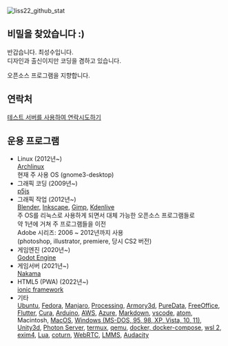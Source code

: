 ![liss22_github_stat](https://github-readme-stats.vercel.app/api?username=is2you2&hide=issues,contribs&show_icons=true&count_private=true&theme=tokyonight)

## 비밀을 찾았습니다 :)

반갑습니다. 최성수입니다.  
디자인과 출신이지만 코딩을 겸하고 있습니다.

오픈소스 프로그램을 지향합니다.

## 연락처
[테스트 서버를 사용하여 연락시도하기](https://is2you2.github.io/pjcone_pwa/?open_prv_channel=56879697-530d-48df-b5a4-6aac321e55e0,,)

## 운용 프로그램
- Linux (2012년~)  
[Archlinux](https://archlinux.org/)  
현재 주 사용 OS (gnome3-desktop)
- 그래픽 코딩 (2009년~)  
[p5js](https://p5js.org/)
- 그래픽 작업 (2012년~)  
[Blender](https://www.blender.org/),
[Inkscape](https://inkscape.org/),
[Gimp](https://www.gimp.org/),
[Kdenlive](https://kdenlive.org/)  
주 OS를 리눅스로 사용하게 되면서 대체 가능한 오픈소스 프로그램들로  
약 1년에 거쳐 주 프로그램들을 이전  
Adobe 시리즈: 2006 ~ 2012년까지 사용  
(photoshop, illustrator, premiere, 당시 CS2 버전)
- 게임엔진 (2020년~)  
[Godot Engine](https://godotengine.org/)
- 게임서버 (2021년~)  
[Nakama](https://heroiclabs.com/)
- HTML5 (PWA) (2022년~)  
[ionic framework](https://ionicframework.com/)  
- 기타  
[Ubuntu](https://ubuntu.com/),
[Fedora](https://getfedora.org/),
[Manjaro](https://manjaro.org/),
[Processing](https://processing.org/),
[Armory3d](https://armory3d.org/),
[PureData](https://puredata.info/),
[FreeOffice](https://www.softmaker.com/),
[Flutter](https://flutter.io/),
[Cura](https://ultimaker.com/software/ultimaker-cura),
[Arduino](https://www.arduino.cc/),
[AWS](https://aws.amazon.com/),
[Azure](https://azure.microsoft.com/ko-kr/),
[Markdown](https://www.markdownguide.org/),
[vscode](https://code.visualstudio.com/),
[atom](https://atom.io/),
Macintosh,
[MacOS](https://www.apple.com/macos),
[Windows (MS-DOS, 95, 98, XP, Vista, 10, 11)](https://www.microsoft.com/ko-kr/software-download/windows10),
[Unity3d](https://unity.com/),
[Photon Server](https://www.photonengine.com/en/server),
[termux](https://termux.com/),
[qemu](https://www.qemu.org/),
[docker, docker-compose](https://www.docker.com/),
[wsl 2](https://docs.microsoft.com/en-us/windows/wsl/install),
[exim4](https://www.exim.org/),
[Lua](http://www.lua.org/),
[coturn](https://github.com/coturn/coturn),
[WebRTC](https://webrtc.org/),
[LMMS](https://lmms.io/),
[Audacity](https://www.audacityteam.org/)